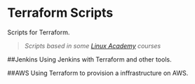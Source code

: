 # Terraform Scripts
Scripts for Terraform.
> *Scripts based in some [Linux Academy](https://linuxacademy.com/) courses*

##Jenkins
Using Jenkins with Terraform and other tools.

##AWS
Using Terraform to provision a inffrastructure on AWS.
